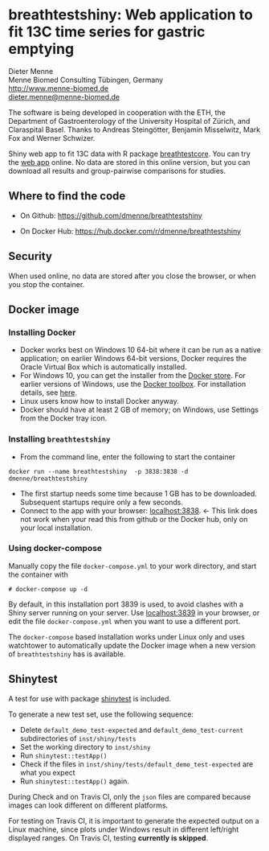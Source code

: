 breathtestshiny: Web application to fit 13C time series for gastric emptying
===========================================

Dieter Menne  
Menne Biomed Consulting Tübingen, Germany  
http://www.menne-biomed.de  
dieter.menne@menne-biomed.de   

The software is being developed in cooperation with the ETH, the Department of Gastroenterology of the University Hospital of Zürich, and Claraspital Basel. Thanks to Andreas Steingötter, Benjamin Misselwitz, Mark Fox and Werner Schwizer.

Shiny web app to fit 13C data with R package [breathtestcore](https://github.com/dmenne/breathtestcore). You can try the [web app](https://apps.menne-biomed.de/breathtestshiny/) online. No data are stored in this online version, but you can download all results and group-pairwise comparisons for studies.

## Where to find the code

- On Github: https://github.com/dmenne/breathtestshiny

- On Docker Hub: https://hub.docker.com/r/dmenne/breathtestshiny

## Security

When used online, no data are stored after you close the browser, or when you stop the container.

## Docker image

### Installing Docker 
- Docker works best on Windows 10 64-bit where it can be run as a native application;  on earlier Windows 64-bit versions, Docker requires the Oracle Virtual Box which is automatically installed. 
- For Windows 10, you can get the installer from the [Docker store](https://store.docker.com/editions/community/docker-ce-desktop-windows). For earlier versions of Windows, use the [Docker toolbox](https://www.docker.com/products/docker-toolbox). For installation details, see [here](https://docs.docker.com/docker-for-windows/install/).  
- Linux users know how to install Docker anyway. 
- Docker should have at least 2 GB of memory; on Windows, use Settings from the Docker tray icon. 

### Installing `breathtestshiny` 

- From the command line, enter the following to start the container

```
docker run --name breathtestshiny  -p 3838:3838 -d dmenne/breathtestshiny
```
- The first startup needs some time because 1 GB has to be downloaded. Subsequent startups require only a few seconds.
- Connect to the app with your browser: [localhost:3838](`localhost:3838`). <- This link does not work when your read this from github or the Docker hub, only on your local installation.

### Using docker-compose

Manually copy the file `docker-compose.yml` to your work directory, and start the container  with

`# docker-compose up -d` 

By default, in this installation port 3839 is used, to avoid clashes with a Shiny server running on your server.
Use [localhost:3839](`localhost:3839`) in your browser, or edit the file `docker-compose.yml` when you want to use a different port. 

The `docker-compose` based installation works under Linux only and uses watchtower to automatically update the Docker image when a new version of `breathtestshiny` has is available. 

## Shinytest

A test for use with package [shinytest](https://github.com/rstudio/shinytest) is included.

To generate a new test set, use the following sequence:

* Delete `default_demo_test-expected` and `default_demo_test-current` subdirectories of `inst/shiny/tests`
* Set the working directory to `inst/shiny`
* Run `shinytest::testApp()`
* Check if the files in `inst/shiny/tests/default_demo_test-expected` are what you expect
* Run `shinytest::testApp()` again.

During Check and on Travis CI, only the `json` files are compared because images can look different on different platforms.

For testing on Travis CI, it is important to generate the expected output on a Linux machine, since plots under Windows result in different left/right displayed ranges. On Travis CI, testing __currently is skipped__.



